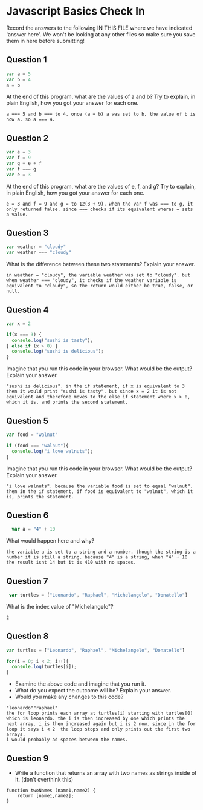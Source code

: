 # Javascript Basics Check In

Record the answers to the following IN THIS FILE where we have indicated 'answer here'. We won't be looking at any other files so make sure you save them in here before submitting!

## Question 1

```javascript
var a = 5
var b = 4
a = b
```

At the end of this program, what are the values of a and b? Try to explain, in plain English, how you got your answer for each one.

```
a === 5 and b === to 4. once (a = b) a was set to b, the value of b is now a. so a === 4.
```

## Question 2

```javascript
var e = 3
var f = 9
var g = e + f
var f === g
var e = 3
```

At the end of this program, what are the values of e, f, and g? Try to explain, in plain English, how you got your answer for each one.

```
e = 3 and f = 9 and g = to 12(3 + 9). when the var f was === to g, it only returned false. since === checks if its equivalent wheras = sets a value.
```

## Question 3

```javascript
var weather = "cloudy"
var weather === "cloudy"
```

What is the difference between these two statements? Explain your answer.

```
in weather = "cloudy", the variable weather was set to "cloudy". but when weather === "cloudy", it checks if the weather variable is equivalent to "cloudy", so the return would either be true, false, or null.
```

## Question 4

```javascript
var x = 2

if(x === 3) {
  console.log("sushi is tasty");
} else if (x > 0) {
  console.log("sushi is delicious");
}
```

Imagine that you run this code in your browser. What would be the output? Explain your answer.

```
"sushi is delicious". in the if statement, if x is equivalent to 3 then it would print "sushi is tasty". but since x = 2 it is not equivalent and therefore moves to the else if statement where x > 0, which it is, and prints the second statement.
```

## Question 5

```javascript
var food = "walnut"

if (food === "walnut"){
  console.log("i love walnuts");
}
```

Imagine that you run this code in your browser. What would be the output? Explain your answer.

```
"i love walnuts". because the variable food is set to equal "walnut". then in the if statement, if food is equivalent to "walnut", which it is, prints the statement.
```

## Question 6

```javascript
  var a = "4" + 10
```

What would happen here and why?

```
the variable a is set to a string and a number. though the string is a number it is still a string. because "4" is a string, when "4" + 10 the result isnt 14 but it is 410 with no spaces.
```

## Question 7

```javascript
 var turtles = ["Leonardo", "Raphael", "Michelangelo", "Donatello"]
```

What is the index value of "Michelangelo"?

```
2
```

## Question 8

```javascript
var turtles = ["Leonardo", "Raphael", "Michelangelo", "Donatello"]

for(i = 0; i < 2; i++){
  console.log(turtles[i]);
}
```

* Examine the above code and imagine that you run it.
* What do you expect the outcome will be? Explain your answer.
* Would you make any changes to this code?

```
"leonardo""raphael"
the for loop prints each array at turtles[i] starting with turtles[0] which is leonardo. the i is then increased by one which prints the next array. i is then increased again but i is 2 now. since in the for loop it says i < 2  the loop stops and only prints out the first two arrays.
i would probably ad spaces between the names.
```

## Question 9

* Write a function that returns an array with two names as strings inside of it. (don't overthink this)

```
function twoNames (name1,name2) {
    return [name1,name2];
}
```
